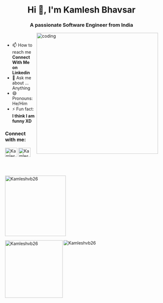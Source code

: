 <h1 align="center">Hi 👋, I'm Kamlesh Bhavsar</h1>
<h3 align="center">A passionate Software Engineer from India</h3>
<div> </div>
<!--<p align="left"> <img src="https://komarev.com/ghpvc/?username=Kamleshvb26&label=Profile%20views&color=129e00&style=plastic" alt="Kamleshvb26" /> </p>-->
<img align="right" alt="coding" width="400"  src="https://user-images.githubusercontent.com/55389276/140866485-8fb1c876-9a8f-4d6a-98dc-08c4981eaf70.gif">

<br>

- 📫 How to reach me **Connect With Me on Linkedin**
- 💬 Ask me about ... Anything
- 😄 Pronouns: He/Him
- ⚡ Fun fact: **I think I am funny XD**
<h3 align="left">Connect with me:</h3>
<p align="left">
<a href="https://www.linkedin.com/in/kamlesh-bhavsar-63ba031b6/" target="blank"><img align="center" src="https://cdn.jsdelivr.net/npm/simple-icons@3.0.1/icons/linkedin.svg" alt="Kamlesh Bhavsar" height="30" width="40" /></a>
  <a href="https://leetcode.com/kamleshvbhavsar753/" target="blank"><img align="center" src="https://cdn.jsdelivr.net/npm/simple-icons@3.0.1/icons/leetcode.svg" alt="Kamlesh Bhavsar" height="30" width="40" /></a>
</p>
<br>
<br>
<p><img align="center" src="https://github-readme-streak-stats.herokuapp.com/?user=Kamleshvb26" height="200" alt="Kamleshvb26" /></p>
<p><img align="left" src="https://github-readme-stats.vercel.app/api/top-langs?username=Kamleshvb26&show_icons=true&locale=en&layout=compact" height="190"  alt="Kamleshvb26" /></p>
<p><img align="center" src="https://github-readme-stats.vercel.app/api?username=Kamleshvb26&show_icons=true&locale=en"  alt="Kamleshvb26" /></p>
